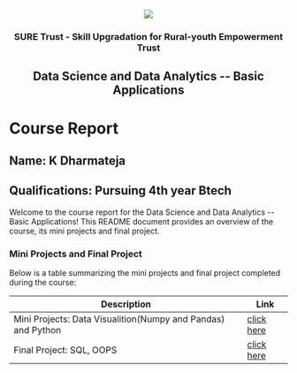 <!-- PROJECT LOGO -->
<br />

<div align="center">
   <img src='https://user-images.githubusercontent.com/73131499/166115643-d3187f47-d38f-41b2-ae42-5ecbbc60de14.png' />


<h3 align="center">SURE Trust - Skill Upgradation for Rural-youth Empowerment Trust</h3>
  <h2> Data Science and Data Analytics -- Basic Applications </h2>
</div>

# Course Report

## Name: K Dharmateja
## Qualifications: Pursuing 4th year Btech

Welcome to the course report for the Data Science and Data Analytics -- Basic Applications! This README document provides an overview of the course, its mini projects and final project.

### Mini Projects and Final Project

Below is a table summarizing the mini projects and final project completed during the course:

| Description                               | Link                                    |
|-------------------------------------------|-----------------------------------------|
| Mini Projects:   Data Visualition(Numpy and Pandas) and Python| [click here](https://github.com/sure-trust/G8_DS/tree/main/Mini%20Projects/Dharmateja)              |
| Final Project:   SQL, OOPS   | [click here](https://github.com/sure-trust/G8_DS/tree/main/Final%20Capstone%20Projects/Dharmateja)                         |
